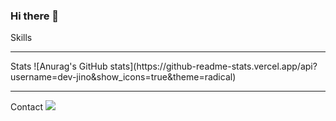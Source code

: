 ### Hi there 👋

Skills

<hr/>
Stats
![Anurag's GitHub stats](https://github-readme-stats.vercel.app/api?username=dev-jino&show_icons=true&theme=radical)

<hr/>
Contact
<a href="mailto:wlsgh2029@naver.com">
  <img src="https://img.shields.io/badge/Mail-03C75A?style=flat-square&logo=Naver&logoColor=white"/>
</a>



<!--
**dev-jino/dev-jino** is a ✨ _special_ ✨ repository because its `README.md` (this file) appears on your GitHub profile.

Here are some ideas to get you started:

- 🔭 I’m currently working on ...
- 🌱 I’m currently learning ...
- 👯 I’m looking to collaborate on ...
- 🤔 I’m looking for help with ...
- 💬 Ask me about ...
- 📫 How to reach me: ...
- 😄 Pronouns: ...
- ⚡ Fun fact: ...
-->
